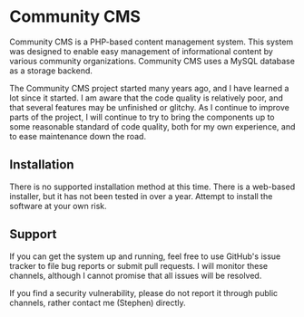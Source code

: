 Community CMS
=============

Community CMS is a PHP-based content management system. This system was designed to enable easy management of informational content by various community organizations. Community CMS uses a MySQL database as a storage backend.

The Community CMS project started many years ago, and I have learned a lot since it started. I am aware that the code quality is relatively poor, and that several features may be unfinished or glitchy. As I continue to improve parts of the project, I will continue to try to bring the components up to some reasonable standard of code quality, both for my own experience, and to ease maintenance down the road.

Installation
------------

There is no supported installation method at this time. There is a web-based installer, but it has not been tested in over a year. Attempt to install the software at your own risk.

Support
-------

If you can get the system up and running, feel free to use GitHub's issue tracker to file bug reports or submit pull requests. I will monitor these channels, although I cannot promise that all issues will be resolved.

If you find a security vulnerability, please do not report it through public channels, rather contact me (Stephen) directly.